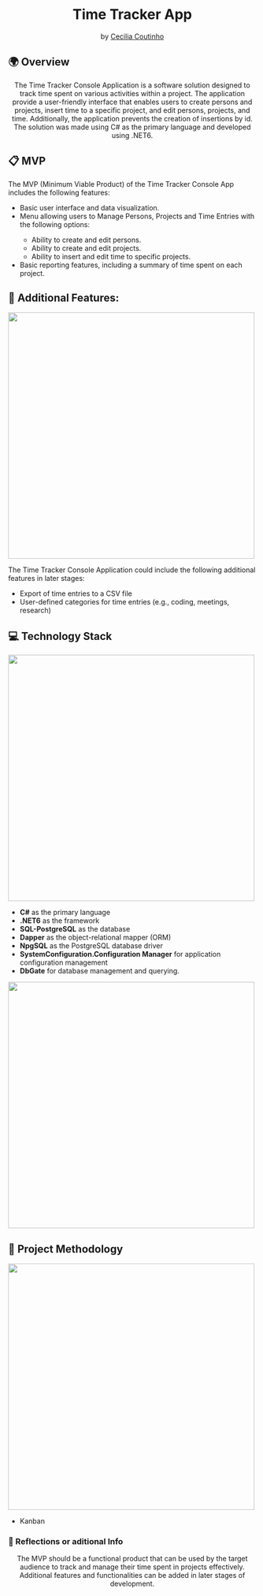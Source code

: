 <h1 align="center">Time Tracker App</h1>

<p align = center>
by <a href="https://github.com/Cecilia-Coutinho">Cecilia Coutinho</a>
</p>

<h2>🌍 Overview</h2>

<p align = center>
The Time Tracker Console Application is a software solution designed to track time spent on various activities within a project. The application provide a user-friendly interface that enables users to create persons and projects, insert time to a specific project, and edit persons, projects, and time. Additionally, the application prevents the creation of insertions by id. The solution was made using C# as the primary language and developed using .NET6.

<h2>📋 MVP</h2>
<p>
The MVP (Minimum Viable Product) of the Time Tracker Console App includes the following features:
</p>
<ul>
<li>Basic user interface and data visualization.</li>
<li>Menu allowing users to Manage Persons, Projects and Time Entries with the following options:</li>
<ul>
<li>Ability to create and edit persons.</li>
<li>Ability to create and edit projects.</li>
<li>Ability to insert and edit time to specific projects.</li>
</ul>
<li>Basic reporting features, including a summary of time spent on each project.</li>
</ul>

<h2>🎯 Additional Features:</h2>
<p ><img align="center" width="500" src="./.github/first_level.svg#gh-dark-mode-only"/></p>
<p>
The Time Tracker Console Application could include the following additional features in later stages:
</p>
<ul>
<li>Export of time entries to a CSV file</li>
<li>User-defined categories for time entries (e.g., coding, meetings, research)</li>
</ul>

<h2>💻 Technology Stack</h2>
<p ><img align="center" width="500" src="./.github/first_level.svg#gh-dark-mode-only"/></p>
<ul>
<li><b>C#</b> as the primary language</li>
<li><b>.NET6</b> as the framework</li>
<li><b>SQL-PostgreSQL</b> as the database</li>
<li><b>Dapper</b> as the object-relational mapper (ORM)</li>
<li><b>NpgSQL</b> as the PostgreSQL database driver</li>
<li><b>SystemConfiguration.Configuration Manager</b> for application configuration management</li>
<li><b>DbGate</b> for database management and querying.</li>
</ul>

<p><img align="center" width="500" src="./.github/second_level.svg#gh-dark-mode-only"/></p>

<h2>📏 Project Methodology</h2>
<p ><img align="center" width="500" src="./.github/first_level.svg#gh-dark-mode-only"/></p>
<ul>
<li>Kanban</li>
</ul>

<h3>📝 Reflections or aditional Info</h3>
<p align = center>
The MVP should be a functional product that can be used by the target audience to track and manage their time spent in projects effectively. Additional features and functionalities can be added in later stages of development.
</p>
